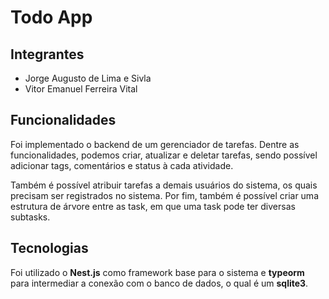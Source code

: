# Todo App
## Integrantes
- Jorge Augusto de Lima e Sivla
- Vitor Emanuel Ferreira Vital

## Funcionalidades
Foi implementado o backend de um gerenciador de tarefas. Dentre as funcionalidades, podemos criar, atualizar e deletar tarefas, sendo possível adicionar tags, comentários e status à cada atividade.

Também é possível atribuir tarefas a demais usuários do sistema, os quais precisam ser registrados no sistema. Por fim, também é possível criar uma estrutura de árvore entre as task, em que uma task pode ter diversas subtasks.

## Tecnologias
Foi utilizado o **Nest.js** como framework base para o sistema e **typeorm** para intermediar a conexão com o banco de dados, o qual é um **sqlite3**.
